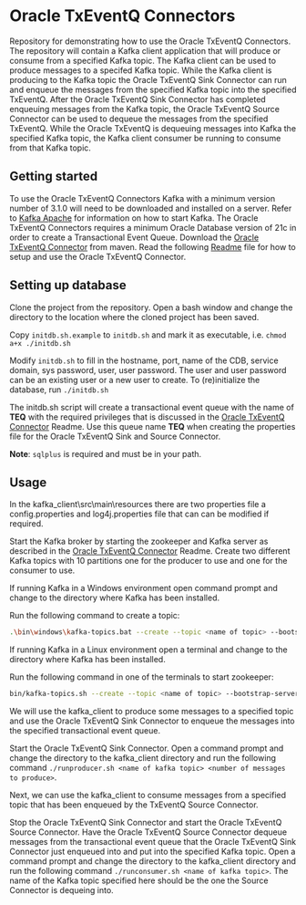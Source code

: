 # Oracle TxEventQ Connectors

Repository for demonstrating how to use the Oracle TxEventQ Connectors. The repository will contain a Kafka client application 
that will produce or consume from a specified Kafka topic. The Kafka client can be used to produce messages to a specifed Kafka
topic. While the Kafka client is producing to the Kafka topic the Oracle TxEventQ Sink Connector can run and enqueue the messages
from the specified Kafka topic into the specified TxEventQ. After the Oracle TxEventQ Sink Connector has completed enqueuing 
messages from the Kafka topic, the Oracle TxEventQ Source Connector can be used to dequeue the messages from the specified 
TxEventQ. While the Oracle TxEventQ is dequeuing messages into Kafka the specified Kafka topic, the Kafka client consumer
be running to consume from that Kafka topic. 

## Getting started

To use the Oracle TxEventQ Connectors Kafka with a minimum version number of 3.1.0 will need to be downloaded and installed on 
a server. Refer to [Kafka Apache](https://kafka.apache.org/) for information on how to start Kafka. The Oracle TxEventQ 
Connectors requires a minimum Oracle Database version of 21c in order to create a Transactional Event Queue. Download the 
[Oracle TxEventQ Connector](https://mvnrepository.com/artifact/com.oracle.database.messaging/txeventq-connector) from maven.
Read the following [Readme](https://github.com/oracle/okafka/tree/master/connectors) file for how to setup and use the Oracle TxEventQ Connector.

## Setting up database

Clone the project from the repository. Open a bash window and change the directory to the location where the cloned project has been saved.

Copy `initdb.sh.example` to `initdb.sh` and mark it as executable, i.e. `chmod a+x ./initdb.sh`

Modify `initdb.sh` to fill in the hostname, port, name of the CDB, service domain, sys password, user, user password. The user and user
password can be an existing user or a new user to create. To (re)initialize the database, run `./initdb.sh`

The initdb.sh script will create a transactional event queue with the name of **TEQ** with the required privileges that is discussed in the 
[Oracle TxEventQ Connector](https://mvnrepository.com/artifact/com.oracle.database.messaging/txeventq-connector) Readme. Use this queue
name **TEQ** when creating the properties file for the Oracle TxEventQ Sink and Source Connector.

**Note**: `sqlplus` is required and must be in your path.

## Usage

In the kafka_client\src\main\resources there are two properties file a config.properties and log4j.properties file that can can
be modified if required.

Start the Kafka broker by starting the zookeeper and Kafka server as described in the [Oracle TxEventQ Connector](https://mvnrepository.com/artifact/com.oracle.database.messaging/txeventq-connector) Readme.
Create two different Kafka topics with 10 partitions one for the producer to use and one for the consumer to use.

If running Kafka in a Windows environment open command prompt and change to the directory where Kafka has been installed.

Run the following command to create a topic:

```bash
.\bin\windows\kafka-topics.bat --create --topic <name of topic> --bootstrap-server localhost:9092 --partitions 10
```

If running Kafka in a Linux environment open a terminal and change to the directory where Kafka has been installed.

Run the following command in one of the terminals to start zookeeper:

```bash
bin/kafka-topics.sh --create --topic <name of topic> --bootstrap-server localhost:9092 --partitions 10
```
We will use the kafka_client to produce some messages to a specified topic and use the Oracle TxEventQ Sink Connector to enqueue
the messages into the specified transactional event queue.

Start the Oracle TxEventQ Sink Connector. Open a command prompt and change the directory to the kafka_client directory and run the
following command `./runproducer.sh <name of kafka topic> <number of messages to produce>`.

Next, we can use the kafka_client to consume messages from a specified topic that has been enqueued by the TxEventQ Source Connector.

Stop the Oracle TxEventQ Sink Connector and start the Oracle TxEventQ Source Connector. Have the Oracle TxEventQ Source Connector
dequeue messages from the transactional event queue that the Oracle TxEventQ Sink Connector just enqueued into and put into the specified
Kafka topic. Open a command prompt and change the directory to the kafka_client directory and run the following 
command `./runconsumer.sh <name of kafka topic>`. The name of the Kafka topic specified here should be the one the Source Connector is 
dequeing into.


